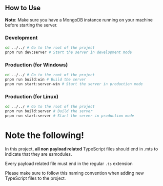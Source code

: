 ## How to Use

**Note:** Make sure you have a MongoDB instance running on your machine before starting the server.

### Development

```sh
cd ../../ # Go to the root of the project
pnpm run dev:server # Start the server in development mode
```

### Production (for Windows)

```sh
cd ../../ # Go to the root of the project
pnpm run build:win # Build the server
pnpm run start:server-win # Start the server in production mode
```

### Production (for Linux)

```sh
cd ../../ # Go to the root of the project
pnpm run build:server # Build the server
pnpm run start:server # Start the server in production mode
```

# Note the following!

In this project, **all non payload related** TypeScript files should end in .mts to indicate that they are esmodules.

Every payload related file must end in the regular `.ts` extension

Please make sure to follow this naming convention when adding new TypeScript files to the project.
